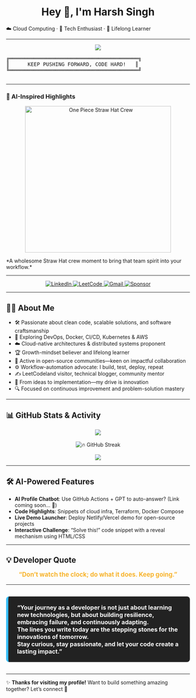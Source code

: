 <!--
**Harsh-sing007/Harsh-sing007** is a ✨ _special_ ✨ repository because its `README.md` appears on your GitHub profile.
-->

<p align="center">
  <h1 align="center">Hey 👋, I'm Harsh Singh</h1>
</p>

☁️ Cloud Computing · 🚀 Tech Enthusiast · 🧠 Lifelong Learner

---

<p align="center">
  <img src="https://capsule-render.vercel.app/api?type=waving&color=0:36BCF7,100:9B59B6&height=150&section=header&text=🌟%20KEEP%20HUSTLING%20🌟&fontSize=40&animation=twinkling&fontColor=fff"/>
  <br>
  <span style="font-size:1.5em; color:#F7B32B; font-weight:bold;">
    <pre>
╔══════════════════════════════════════════╗
║      KEEP PUSHING FORWARD, CODE HARD!   ║
╚══════════════════════════════════════════╝
    </pre>
  </span>
</p>

---

### 🧠 AI-Inspired Highlights  
<p align="center">
  <img src="https://media.giphy.com/media/1t0kvjvRRrztVQn1yg/giphy.gif" alt="One Piece Straw Hat Crew" width="400" />
</p>
*A wholesome Straw Hat crew moment to bring that team spirit into your workflow.*

---

<p align="center">
  <a href="https://www.linkedin.com/in/harsh-singh1712/">
    <img src="https://img.shields.io/badge/LinkedIn-0A66C2?style=for-the-badge&logo=linkedin&logoColor=white" alt="LinkedIn"/>
  </a>
  <a href="https://leetcode.com/u/Harshsi17/">
    <img src="https://img.shields.io/badge/LeetCode-FFA116?style=for-the-badge&logo=leetcode&logoColor=black" alt="LeetCode"/>
  </a>
  <a href="mailto:harshsingh45831@gmail.com">
    <img src="https://img.shields.io/badge/Gmail-D14836?style=for-the-badge&logo=gmail&logoColor=white" alt="Gmail"/>
  </a>
  <a href="https://github.com/sponsors/Harsh-sing007">
    <img src="https://img.shields.io/badge/Sponsor❤️-GivingBack?style=for-the-badge&logo=github" alt="Sponsor"/>
  </a>
</p>

---

## 👨‍💻 About Me

- 🛠️ Passionate about clean code, scalable solutions, and software craftsmanship  
- 🌱 Exploring DevOps, Docker, CI/CD, Kubernetes & AWS  
- ☁️ Cloud-native architectures & distributed systems proponent  
- 🏆 Growth-mindset believer and lifelong learner  
- 🤝 Active in open-source communities—keen on impactful collaboration  
- ⚙️ Workflow-automation advocate: I build, test, deploy, repeat  
- ✍️ LeetCodeland visitor, technical blogger, community mentor  
- 🚀 From ideas to implementation—my drive is innovation  
- 🔍 Focused on continuous improvement and problem-solution mastery  

---

## 📊 GitHub Stats & Activity

<div align="center">
  <img src="https://github-readme-stats.vercel.app/api?username=Harsh-sing007&show_icons=true&theme=radical&border_radius=30&hide_border=true&custom_title=📘%20Harsh Singh's GitHub Stats"/>
  <br><br>
  <img src="https://github-readme-streak-stats.herokuapp.com?user=Harsh-sing007&theme=radical&hide_border=true&border_radius=30&fire=DD2727&background=161B22" alt="🔥 GitHub Streak"/>
  <br><br>
  <img src="https://github-readme-activity-graph.vercel.app/graph?username=Harsh-sing007&theme=react-dark&custom_title=📈%20Weekly%20GitHub%20Activity&hide_border=true&area=true&area_color=36BCF7"/>
</div>

---

## 🛠 AI-Powered Features

- **AI Profile Chatbot**: Use GitHub Actions + GPT to auto-answer? (Link coming soon… 🚧)
- **Code Highlights**: Snippets of cloud infra, Terraform, Docker Compose
- **Live Demo Launcher**: Deploy Netlify/Vercel demo for open-source projects
- **Interactive Challenge**: “Solve this!” code snippet with a reveal mechanism using HTML/CSS

---

## 💡 Developer Quote

<p align="center" style="font-size:1.2em; color:#F7B32B;">
  <b>“Don’t watch the clock; do what it does. Keep going.”</b>
</p>

---

<blockquote style="font-size: 1.15em; background: #222; color: #fff; border-left: 6px solid #36BCF7; padding: 1.2em 1.5em; margin: 2em 0; border-radius: 8px;">
  <b>
    “Your journey as a developer is not just about learning new technologies, but about building resilience, embracing failure, and continuously adapting.<br>
    The lines you write today are the stepping stones for the innovations of tomorrow.<br>
    Stay curious, stay passionate, and let your code create a lasting impact.”
  </b>
</blockquote>

---

✨ **Thanks for visiting my profile!** Want to build something amazing together? Let’s connect 🤝  

